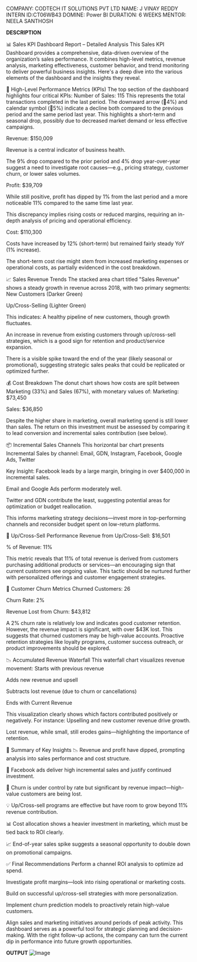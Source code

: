 COMPANY: CODTECH IT SOLUTIONS PVT LTD
NAME: J VINAY REDDY
INTERN ID:CT06WB43
DOMINE: Power BI
DURATION: 6 WEEKS 
MENTOR: NEELA SANTHOSH

**DESCRIPTION**

📊 Sales KPI Dashboard Report – Detailed Analysis
This Sales KPI Dashboard provides a comprehensive, data-driven overview of the organization’s sales performance. It combines high-level metrics, revenue analysis, marketing effectiveness, customer behavior, and trend monitoring to deliver powerful business insights. Here's a deep dive into the various elements of the dashboard and the insights they reveal.

🔢 High-Level Performance Metrics (KPIs)
The top section of the dashboard highlights four critical KPIs:
Number of Sales: 115
This represents the total transactions completed in the last period.
The downward arrow (🔻4%) and calendar symbol (🔻5%) indicate a decline both compared to the previous period and the same period last year. This highlights a short-term and seasonal drop, possibly due to decreased market demand or less effective campaigns.


Revenue: $150,009


Revenue is a central indicator of business health.


The 9% drop compared to the prior period and 4% drop year-over-year suggest a need to investigate root causes—e.g., pricing strategy, customer churn, or lower sales volumes.


Profit: $39,709


While still positive, profit has dipped by 1% from the last period and a more noticeable 11% compared to the same time last year.


This discrepancy implies rising costs or reduced margins, requiring an in-depth analysis of pricing and operational efficiency.


Cost: $110,300


Costs have increased by 12% (short-term) but remained fairly steady YoY (1% increase).


The short-term cost rise might stem from increased marketing expenses or operational costs, as partially evidenced in the cost breakdown.



📈 Sales Revenue Trends
The stacked area chart titled "Sales Revenue" shows a steady growth in revenue across 2018, with two primary segments:
New Customers (Darker Green)


Up/Cross-Selling (Lighter Green)


This indicates:
A healthy pipeline of new customers, though growth fluctuates.


An increase in revenue from existing customers through up/cross-sell strategies, which is a good sign for retention and product/service expansion.


There is a visible spike toward the end of the year (likely seasonal or promotional), suggesting strategic sales peaks that could be replicated or optimized further.

💰 Cost Breakdown
The donut chart shows how costs are split between Marketing (33%) and Sales (67%), with monetary values of:
Marketing: $73,450


Sales: $36,850


Despite the higher share in marketing, overall marketing spend is still lower than sales. The return on this investment must be assessed by comparing it to lead conversion and incremental sales contribution (see below).

📦 Incremental Sales Channels
This horizontal bar chart presents Incremental Sales by channel:
Email, GDN, Instagram, Facebook, Google Ads, Twitter


Key Insight:
Facebook leads by a large margin, bringing in over $400,000 in incremental sales.


Email and Google Ads perform moderately well.


Twitter and GDN contribute the least, suggesting potential areas for optimization or budget reallocation.


This informs marketing strategy decisions—invest more in top-performing channels and reconsider budget spent on low-return platforms.

🔁 Up/Cross-Sell Performance
Revenue from Up/Cross-Sell: $16,501


% of Revenue: 11%


This metric reveals that 11% of total revenue is derived from customers purchasing additional products or services—an encouraging sign that current customers see ongoing value. This tactic should be nurtured further with personalized offerings and customer engagement strategies.

🔄 Customer Churn Metrics
Churned Customers: 26


Churn Rate: 2%


Revenue Lost from Churn: $43,812


A 2% churn rate is relatively low and indicates good customer retention. However, the revenue impact is significant, with over $43K lost. This suggests that churned customers may be high-value accounts. Proactive retention strategies like loyalty programs, customer success outreach, or product improvements should be explored.

📉 Accumulated Revenue Waterfall
This waterfall chart visualizes revenue movement:
Starts with previous revenue


Adds new revenue and upsell


Subtracts lost revenue (due to churn or cancellations)


Ends with Current Revenue


This visualization clearly shows which factors contributed positively or negatively. For instance:
Upselling and new customer revenue drive growth.


Lost revenue, while small, still erodes gains—highlighting the importance of retention.



📌 Summary of Key Insights
📉 Revenue and profit have dipped, prompting analysis into sales performance and cost structure.


🧲 Facebook ads deliver high incremental sales and justify continued investment.


🔄 Churn is under control by rate but significant by revenue impact—high-value customers are being lost.


💡 Up/Cross-sell programs are effective but have room to grow beyond 11% revenue contribution.


📊 Cost allocation shows a heavier investment in marketing, which must be tied back to ROI clearly.


📈 End-of-year sales spike suggests a seasonal opportunity to double down on promotional campaigns.



✅ Final Recommendations
Perform a channel ROI analysis to optimize ad spend.


Investigate profit margins—look into rising operational or marketing costs.


Build on successful up/cross-sell strategies with more personalization.


Implement churn prediction models to proactively retain high-value customers.


Align sales and marketing initiatives around periods of peak activity.
This dashboard serves as a powerful tool for strategic planning and decision-making. With the right follow-up actions, the company can turn the current dip in performance into future growth opportunities.


**OUTPUT**
![Image](https://github.com/user-attachments/assets/29cf39ce-dd4c-491f-a486-fc3ea0d0b3d8)





